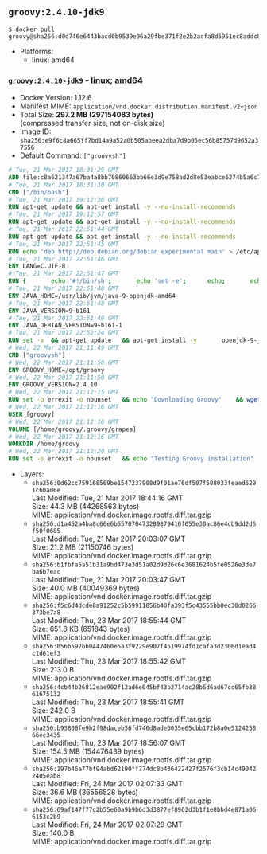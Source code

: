 ## `groovy:2.4.10-jdk9`

```console
$ docker pull groovy@sha256:d0d746e6443bacd0b9539e06a29fbe371f2e2b2acfa8d5951ec8addc875fbdcd
```

-	Platforms:
	-	linux; amd64

### `groovy:2.4.10-jdk9` - linux; amd64

-	Docker Version: 1.12.6
-	Manifest MIME: `application/vnd.docker.distribution.manifest.v2+json`
-	Total Size: **297.2 MB (297154083 bytes)**  
	(compressed transfer size, not on-disk size)
-	Image ID: `sha256:e9f6c8a665ff7bd14a9a52a0b505abeea2dba7d9b05ec56b85757d9652a37556`
-	Default Command: `["groovysh"]`

```dockerfile
# Tue, 21 Mar 2017 18:31:29 GMT
ADD file:c8a621347a67ba4a8bb70860663bb66e3d9e758ad2d8e53eabce6274b5a6c77b in / 
# Tue, 21 Mar 2017 18:31:30 GMT
CMD ["/bin/bash"]
# Tue, 21 Mar 2017 19:12:36 GMT
RUN apt-get update && apt-get install -y --no-install-recommends 		ca-certificates 		curl 		wget 	&& rm -rf /var/lib/apt/lists/*
# Tue, 21 Mar 2017 19:12:57 GMT
RUN apt-get update && apt-get install -y --no-install-recommends 		bzr 		git 		mercurial 		openssh-client 		subversion 				procps 	&& rm -rf /var/lib/apt/lists/*
# Tue, 21 Mar 2017 22:51:44 GMT
RUN apt-get update && apt-get install -y --no-install-recommends 		bzip2 		unzip 		xz-utils 	&& rm -rf /var/lib/apt/lists/*
# Tue, 21 Mar 2017 22:51:45 GMT
RUN echo 'deb http://deb.debian.org/debian experimental main' > /etc/apt/sources.list.d/experimental.list
# Tue, 21 Mar 2017 22:51:46 GMT
ENV LANG=C.UTF-8
# Tue, 21 Mar 2017 22:51:47 GMT
RUN { 		echo '#!/bin/sh'; 		echo 'set -e'; 		echo; 		echo 'dirname "$(dirname "$(readlink -f "$(which javac || which java)")")"'; 	} > /usr/local/bin/docker-java-home 	&& chmod +x /usr/local/bin/docker-java-home
# Tue, 21 Mar 2017 22:51:48 GMT
ENV JAVA_HOME=/usr/lib/jvm/java-9-openjdk-amd64
# Tue, 21 Mar 2017 22:51:48 GMT
ENV JAVA_VERSION=9~b161
# Tue, 21 Mar 2017 22:51:49 GMT
ENV JAVA_DEBIAN_VERSION=9~b161-1
# Tue, 21 Mar 2017 22:52:24 GMT
RUN set -x 	&& apt-get update 	&& apt-get install -y 		openjdk-9-jdk-headless="$JAVA_DEBIAN_VERSION" 	&& rm -rf /var/lib/apt/lists/* 	&& [ "$JAVA_HOME" = "$(docker-java-home)" ]
# Wed, 22 Mar 2017 21:11:49 GMT
CMD ["groovysh"]
# Wed, 22 Mar 2017 21:11:50 GMT
ENV GROOVY_HOME=/opt/groovy
# Wed, 22 Mar 2017 21:11:50 GMT
ENV GROOVY_VERSION=2.4.10
# Wed, 22 Mar 2017 21:12:15 GMT
RUN set -o errexit -o nounset 	&& echo "Downloading Groovy" 	&& wget --no-verbose --output-document=groovy.zip "https://dist.apache.org/repos/dist/release/groovy/${GROOVY_VERSION}/distribution/apache-groovy-binary-${GROOVY_VERSION}.zip" 		&& echo "Installing build dependencies" 	&& apt-get update 	&& apt-get update && apt-get install --yes --no-install-recommends 		dirmngr 		gnupg 	&& rm --recursive /var/lib/apt/lists/* 		&& echo "Importing keys listed in http://www.apache.org/dist/groovy/KEYS from key server" 	&& export GNUPGHOME="$(mktemp -d)" 	&& for key in 		"0x41321490758AAD6F" 		"0x825C06C827AF6B66" 		"0x6A65176A0FB1CD0B" 	; do 		for server in 			ha.pool.sks-keyservers.net 			hkp://p80.pool.sks-keyservers.net:80 			pgp.mit.edu 		; do 			echo "  Trying ${server}"; 			if gpg --keyserver "${server}" --recv-keys "${key}"; then 				break; 			fi; 		done; 	done; 	if [ $(gpg --list-keys | grep -c "pub ") -ne 3 ]; then 		echo "ERROR: Failed to fetch GPG keys" >&2; 		exit 1; 	fi 		&& echo "Checking download signature" 	&& wget --no-verbose --output-document=groovy.zip.asc "https://dist.apache.org/repos/dist/release/groovy/${GROOVY_VERSION}/distribution/apache-groovy-binary-${GROOVY_VERSION}.zip.asc" 	&& gpg --batch --verify groovy.zip.asc groovy.zip 	&& rm --recursive --force "${GNUPGHOME}" 	&& rm groovy.zip.asc 		&& echo "Installing Groovy" 	&& unzip groovy.zip 	&& rm groovy.zip 	&& mv "groovy-${GROOVY_VERSION}" "${GROOVY_HOME}/" 	&& ln --symbolic "${GROOVY_HOME}/bin/grape" /usr/bin/grape 	&& ln --symbolic "${GROOVY_HOME}/bin/groovy" /usr/bin/groovy 	&& ln --symbolic "${GROOVY_HOME}/bin/groovyc" /usr/bin/groovyc 	&& ln --symbolic "${GROOVY_HOME}/bin/groovyConsole" /usr/bin/groovyConsole 	&& ln --symbolic "${GROOVY_HOME}/bin/groovydoc" /usr/bin/groovydoc 	&& ln --symbolic "${GROOVY_HOME}/bin/groovysh" /usr/bin/groovysh 	&& ln --symbolic "${GROOVY_HOME}/bin/java2groovy" /usr/bin/java2groovy 		&& echo "Cleaning up build dependencies" 	&& echo $(apt-mark showauto) 	&& apt-get remove --yes --purge 		dirmngr 		gnupg 	&& apt-get autoremove --yes --purge 		&& echo "Adding groovy user and group" 	&& groupadd --system --gid 1000 groovy 	&& useradd --system --gid groovy --uid 1000 --shell /bin/bash --create-home groovy 	&& mkdir --parents /home/groovy/.groovy/grapes 	&& chown --recursive groovy:groovy /home/groovy 		&& echo "Applying workaround for https://github.com/docker-library/openjdk/issues/101" 	&& bash -c '([[ ! -d $JAVA_SECURITY_DIR ]] && ln -s $JAVA_HOME/lib $JAVA_HOME/conf) || (echo "Found java conf dir, package has been fixed, remove this hack"; exit -1)'
# Wed, 22 Mar 2017 21:12:16 GMT
USER [groovy]
# Wed, 22 Mar 2017 21:12:16 GMT
VOLUME [/home/groovy/.groovy/grapes]
# Wed, 22 Mar 2017 21:12:16 GMT
WORKDIR /home/groovy
# Wed, 22 Mar 2017 21:12:20 GMT
RUN set -o errexit -o nounset 	&& echo "Testing Groovy installation" 	&& groovy --version
```

-	Layers:
	-	`sha256:0d62cc759168569be1547237908d9f01ae76df507f508033feaed6291c60a06e`  
		Last Modified: Tue, 21 Mar 2017 18:44:16 GMT  
		Size: 44.3 MB (44268563 bytes)  
		MIME: application/vnd.docker.image.rootfs.diff.tar.gzip
	-	`sha256:d1a452a4ba8c66e6b557070473289879410f055e30ac86e4cb9dd2d6f50f0685`  
		Last Modified: Tue, 21 Mar 2017 20:03:07 GMT  
		Size: 21.2 MB (21150746 bytes)  
		MIME: application/vnd.docker.image.rootfs.diff.tar.gzip
	-	`sha256:b1fbfa5a51b31a9bd473e3d51a02d9d26c6e3681624b5fe0526e3de7ba6b7eac`  
		Last Modified: Tue, 21 Mar 2017 20:03:47 GMT  
		Size: 40.0 MB (40049369 bytes)  
		MIME: application/vnd.docker.image.rootfs.diff.tar.gzip
	-	`sha256:f5c6d4dcde8a91252c5b59911856b40fa393f5c43555bb0ec30d0266373be7a8`  
		Last Modified: Thu, 23 Mar 2017 18:55:44 GMT  
		Size: 651.8 KB (651843 bytes)  
		MIME: application/vnd.docker.image.rootfs.diff.tar.gzip
	-	`sha256:056b597bb0447460e5a3f9229e907f4519974fd1cafa3d2306d1ead4c1d61ef3`  
		Last Modified: Thu, 23 Mar 2017 18:55:42 GMT  
		Size: 213.0 B  
		MIME: application/vnd.docker.image.rootfs.diff.tar.gzip
	-	`sha256:4cb44b26812eae902f12ad6e045bf43b2714ac28b5d6ad67cc65fb3861675132`  
		Last Modified: Thu, 23 Mar 2017 18:55:41 GMT  
		Size: 242.0 B  
		MIME: application/vnd.docker.image.rootfs.diff.tar.gzip
	-	`sha256:b93808fe9b2f98daceb36fd746d8ade3035e65cbb172b8a0e512425866ec3435`  
		Last Modified: Thu, 23 Mar 2017 18:56:07 GMT  
		Size: 154.5 MB (154476439 bytes)  
		MIME: application/vnd.docker.image.rootfs.diff.tar.gzip
	-	`sha256:197b46a77bf94abd62190ff774dc8b436422427f2576f3cb14c490422405eab8`  
		Last Modified: Fri, 24 Mar 2017 02:07:33 GMT  
		Size: 36.6 MB (36556528 bytes)  
		MIME: application/vnd.docker.image.rootfs.diff.tar.gzip
	-	`sha256:69af147f77c2b55e60a9b9b6d3d3877ef8962d3b1f1e8bbd4e871a066153c2b9`  
		Last Modified: Fri, 24 Mar 2017 02:07:29 GMT  
		Size: 140.0 B  
		MIME: application/vnd.docker.image.rootfs.diff.tar.gzip
